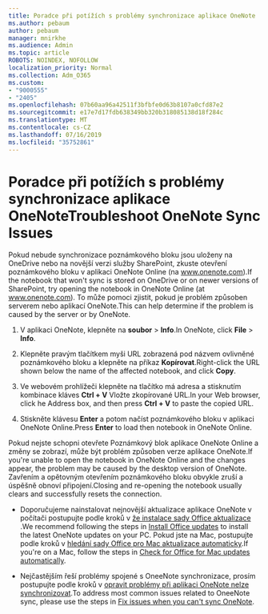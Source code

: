 ```yaml
---
title: Poradce při potížích s problémy synchronizace aplikace OneNote
ms.author: pebaum
author: pebaum
manager: mnirkhe
ms.audience: Admin
ms.topic: article
ROBOTS: NOINDEX, NOFOLLOW
localization_priority: Normal
ms.collection: Adm_O365
ms.custom:
- "9000555"
- "2405"
ms.openlocfilehash: 07b60aa96a42511f3bfbfe0d63b8107a0cfd87e2
ms.sourcegitcommit: e17e7d17fdb638349bb320b318085138d18f284c
ms.translationtype: MT
ms.contentlocale: cs-CZ
ms.lasthandoff: 07/16/2019
ms.locfileid: "35752861"
---
```

# <a name="troubleshoot-onenote-sync-issues"></a><span data-ttu-id="48e94-102">Poradce při potížích s problémy synchronizace aplikace OneNote</span><span class="sxs-lookup"><span data-stu-id="48e94-102">Troubleshoot OneNote Sync Issues</span></span>

<span data-ttu-id="48e94-103">Pokud nebude synchronizace poznámkového bloku jsou uloženy na OneDrive nebo na novější verzi služby SharePoint, zkuste otevření poznámkového bloku v aplikaci OneNote Online (na www.onenote.com).</span><span class="sxs-lookup"><span data-stu-id="48e94-103">If the notebook that won't sync is stored on OneDrive or on newer versions of SharePoint, try opening the notebook in OneNote Online (at www.onenote.com).</span></span> <span data-ttu-id="48e94-104">To může pomoci zjistit, pokud je problém způsoben serverem nebo aplikací OneNote.</span><span class="sxs-lookup"><span data-stu-id="48e94-104">This can help determine if the problem is caused by the server or by OneNote.</span></span>

1. <span data-ttu-id="48e94-105">V aplikaci OneNote, klepněte na **soubor** > **Info**.</span><span class="sxs-lookup"><span data-stu-id="48e94-105">In OneNote, click **File** > **Info**.</span></span>

2. <span data-ttu-id="48e94-106">Klepněte pravým tlačítkem myši URL zobrazená pod názvem ovlivněné poznámkového bloku a klepněte na příkaz **Kopírovat**.</span><span class="sxs-lookup"><span data-stu-id="48e94-106">Right-click the URL shown below the name of the affected notebook, and click **Copy**.</span></span>

3. <span data-ttu-id="48e94-107">Ve webovém prohlížeči klepněte na tlačítko má adresa a stisknutím kombinace kláves **Ctrl + V** Vložte zkopírované URL.</span><span class="sxs-lookup"><span data-stu-id="48e94-107">In your Web browser, click he Address box, and then press **Ctrl + V** to paste the copied URL.</span></span>

4. <span data-ttu-id="48e94-108">Stiskněte klávesu **Enter** a potom načíst poznámkového bloku v aplikaci OneNote Online.</span><span class="sxs-lookup"><span data-stu-id="48e94-108">Press **Enter** to load then notebook in OneNote Online.</span></span>

<span data-ttu-id="48e94-109">Pokud nejste schopni otevřete Poznámkový blok aplikace OneNote Online a změny se zobrazí, může být problém způsoben verze aplikace OneNote.</span><span class="sxs-lookup"><span data-stu-id="48e94-109">If you're unable to open the notebook in OneNote Online and the changes appear, the problem may be caused by the desktop version of OneNote.</span></span> <span data-ttu-id="48e94-110">Zavřením a opětovným otevřením poznámkového bloku obvykle zruší a úspěšně obnoví připojení.</span><span class="sxs-lookup"><span data-stu-id="48e94-110">Closing and re-opening the notebook usually clears and successfully resets the connection.</span></span>

* <span data-ttu-id="48e94-111">Doporučujeme nainstalovat nejnovější aktualizace aplikace OneNote v počítači postupujte podle kroků v [že instalace sady Office aktualizace](https://support.office.com/article/Install-Office-updates-2ab296f3-7f03-43a2-8e50-46de917611c5) .</span><span class="sxs-lookup"><span data-stu-id="48e94-111">We recommend following the steps in [Install Office updates](https://support.office.com/article/Install-Office-updates-2ab296f3-7f03-43a2-8e50-46de917611c5) to install the latest OneNote updates on your PC.</span></span> <span data-ttu-id="48e94-112">Pokud jste na Mac, postupujte podle kroků v [hledání sady Office pro Mac aktualizace automaticky](https://support.office.com/article/update-office-for-mac-automatically-bfd1e497-c24d-4754-92ab-910a4074d7c1).</span><span class="sxs-lookup"><span data-stu-id="48e94-112">If you're on a Mac, follow the steps in [Check for Office for Mac updates automatically](https://support.office.com/article/update-office-for-mac-automatically-bfd1e497-c24d-4754-92ab-910a4074d7c1).</span></span>

* <span data-ttu-id="48e94-113">Nejčastějším řeší problémy spojené s OneeNote synchronizace, prosím postupujte podle kroků v [opravit problémy při aplikaci OneNote nelze synchronizovat](https://support.office.com/article/Fix-issues-when-you-can-t-sync-OneNote-299495ef-66d1-448f-90c1-b785a6968d45).</span><span class="sxs-lookup"><span data-stu-id="48e94-113">To address most common issues related to OneeNote sync, please use the steps in [Fix issues when you can't sync OneNote](https://support.office.com/article/Fix-issues-when-you-can-t-sync-OneNote-299495ef-66d1-448f-90c1-b785a6968d45).</span></span>
